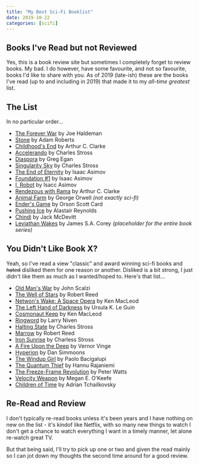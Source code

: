 ```yaml
---
title: "My Best Sci-Fi Booklist"
date: 2019-10-22
categories: [scifi]
---
```


## Books I've Read but not Reviewed

Yes, this is a book review site but sometimes I completely forget to review books. My bad.
I do however, have some favourite, and not so favourite, books I'd like to share with you.
As of 2019 (late-ish) these are the books I've read (up to and including in 2019) that made it to my *all-time greatest* list.

## The List

In no particular order...

- [The Forever War](https://en.wikipedia.org/wiki/The_Forever_War) by Joe Haldeman
- [Stone](https://en.wikipedia.org/wiki/Stone_(novel)) by Adam Roberts
- [Childhood's End](https://en.wikipedia.org/wiki/Childhood%27s_End) by Arthur C. Clarke
- [Accelerando](https://en.wikipedia.org/wiki/Accelerando) by Charles Stross
- [Diaspora](https://en.wikipedia.org/wiki/Diaspora_(novel)) by Greg Egan
- [Singularity Sky](https://en.wikipedia.org/wiki/Singularity_Sky) by Charles Stross
- [The End of Eternity](https://en.wikipedia.org/wiki/The_End_of_Eternity) by Isaac Asimov
- [Foundation #1](https://en.wikipedia.org/wiki/Foundation_series) by Isaac Asimov
- [I, Robot](https://en.wikipedia.org/wiki/I,_Robot) by Isacc Asimov
- [Rendezous with Rama](https://en.wikipedia.org/wiki/Rendezvous_with_Rama) by Arthur C. Clarke
- [Animal Farm](https://en.wikipedia.org/wiki/Animal_Farm) by George Orwell *(not exactly sci-fi)*
- [Ender's Game](https://en.wikipedia.org/wiki/Ender%27s_Game) by Orson Scott Card
- [Pushing Ice](https://en.wikipedia.org/wiki/Pushing_Ice) by Alastair Reynolds
- [Chindi](https://en.wikipedia.org/wiki/Chindi_(novel)) by Jack McDevitt
- [Leviathan Wakes](https://en.wikipedia.org/wiki/The_Expanse_(novel_series)) by James S.A. Corey *(placeholder for the entire book series)*

## You Didn't Like Book X?

Yeah, so I've read a view "classic" and award winning sci-fi books and ~~hated~~ disliked them for one reason or another. Disliked is a bit strong, I just didn't like them as much as I wanted/hoped to. Here's that list...

- [Old Man's War](https://en.wikipedia.org/wiki/Old_Man%27s_War) by John Scalzi
- [The Well of Stars](https://en.wikipedia.org/wiki/The_Well_of_Stars) by Robert Reed
- [Netwon's Wake: A Space Opera](https://en.wikipedia.org/wiki/Newton%27s_Wake:_A_Space_Opera) by Ken MacLeod
- [The Left Hand of Darkness](https://en.wikipedia.org/wiki/The_Left_Hand_of_Darkness) by Ursula K. Le Guin
- [Cosmonaut Keep](https://en.wikipedia.org/wiki/Cosmonaut_Keep) by Ken MacLeod
- [Ringword](https://en.wikipedia.org/wiki/Ringworld) by Larry Niven
- [Halting State](https://en.wikipedia.org/wiki/Halting_State) by Charles Stross
- [Marrow](https://en.wikipedia.org/wiki/Marrow_(novel)) by Robert Reed
- [Iron Sunrise](https://en.wikipedia.org/wiki/Iron_Sunrise) by Charless Stross
- [A Fire Upon the Deep](https://en.wikipedia.org/wiki/A_Fire_Upon_the_Deep) by Vernor Vinge
- [Hyperion](https://en.wikipedia.org/wiki/Hyperion_(Simmons_novel)) by Dan Simmoons
- [The Windup Girl](https://en.wikipedia.org/wiki/The_Windup_Girl) by Paolo Bacigalupi
- [The Quantum Thief](https://en.wikipedia.org/wiki/The_Quantum_Thief) by Hannu Rajaniemi
- [The Freeze-Frame Revolution](https://www.goodreads.com/book/show/36510759-the-freeze-frame-revolution) by Peter Watts
- [Velocity Weapon](https://www.goodreads.com/book/show/41085049-velocity-weapon) by Megan E. O'Keefe
- [Children of Time](https://en.wikipedia.org/wiki/Children_of_Time_(novel)) by Adrian Tchailkovsky

## Re-Read and Review

I don't typically re-read books unless it's been years and I have nothing on new on the list - it's kindof like Netflix, with so many new things to watch I don't get a chance to watch everything I want in a timely manner, let alone re-watch great TV.

But that being said, I'll try to pick up one or two and given the read mainly so I can jot down my thoughts the second time around for a good review.
